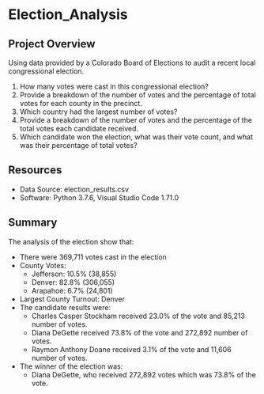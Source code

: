 # Election_Analysis

## Project Overview
Using data provided by a Colorado Board of Elections to audit a recent local congressional election.

1. How many votes were cast in this congressional election?
2. Provide a breakdown of the number of votes and the percentage of total votes for each county in the precinct.
3. Which country had the largest number of votes?
4. Provide a breakdown of the number of votes and the percentage of the total votes each candidate received.
5. Which candidate won the election, what was their vote count, and what was their percentage of total votes?

## Resources
- Data Source: election_results.csv
- Software: Python 3.7.6, Visual Studio Code 1.71.0

## Summary
The analysis of the election show that:
- There were 369,711 votes cast in the election
- County Votes:
     - Jefferson:  10.5% (38,855)
     - Denver:  82.8% (306,055)
     - Arapahoe:  6.7% (24,801)
- Largest County Turnout: Denver
- The candidate results were:
    - Charles Casper Stockham received 23.0% of the vote and 85,213 number of votes.
    - Diana DeGette received 73.8% of the vote and 272,892 number of votes.
    - Raymon Anthony Doane received 3.1% of the vote and 11,606 number of votes.
- The winner of the election was:
    - Diana DeGette, who received 272,892 votes which was 73.8% of the vote.
    

